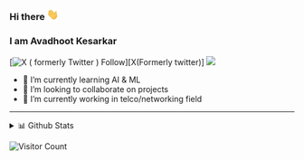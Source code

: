 ### Hi there <img src="https://raw.githubusercontent.com/ABSphreak/ABSphreak/master/gifs/Hi.gif" width="21px" >
### I am Avadhoot Kesarkar 
[<img height="30" alt = "X ( formerly Twitter ) Follow " src="https://img.shields.io/twitter/follow/:martian_govv&style=social&logo=X&logoColor=white" />][X(Formerly twitter)]
[<img height="30" src="https://img.shields.io/badge/linkedin-blue.svg?&style=for-the-badge&logo=linkedin&logoColor=white" />][LinkedIn]
- 🌱 I’m currently learning AI & ML
- 👯 I’m looking to collaborate on projects
- 🔭 I’m currently working in telco/networking field

<!--
**ak0029/ak0029** is a ✨ _special_ ✨ repository because its `README.md` (this file) appears on your GitHub profile.

Here are some ideas to get you started:
- 🌱 I’m currently learning ...
- 👯 I’m looking to collaborate on ...
- 🤔 I’m looking for help with ...
- 📫 How to reach me: ...
- 😄 Pronouns: ...
- ⚡ Fun fact: ...
-->
---
<details>
<summary>📊 Github Stats</summary>

<p align="center"> <img src="https://github-readme-stats.vercel.app/api?username=ak0029&show_icons=true&theme=gotham" alt="Avadhut kesarkar | Stats" />

</details>


 ![Visitor Count](https://profile-counter.glitch.me/{ak0029}/count.svg)

[X]: https://X.com/martian_govv
[youtube]: 
[Hashnode]: 
[gmail]: https://gmail.com
[linkedin]: https://www.linkedin.com/in/avadhootkesarkar-27669679/
[Medium]: 
[Facebook]: 

<!-- <h3 align="center">Show some &nbsp;❤️&nbsp; by starring some of the repos!</h3>
